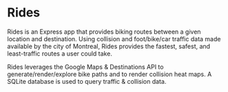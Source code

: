 # Rides
Rides is an Express app that provides biking routes between a given location and destination.
Using collision and foot/bike/car traffic data made available by the city of Montreal, Rides provides the fastest, safest, and least-traffic routes a user could take.

Rides leverages the Google Maps & Destinations API to generate/render/explore bike paths and to render collision heat maps. A SQLite database is used to query traffic & collision data.
